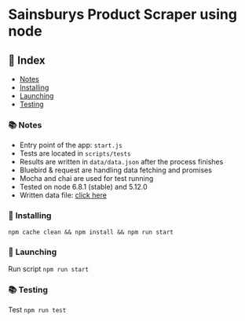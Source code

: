 # Sainsburys Product Scraper using node

## 📕 Index
* [Notes](#notes)
* [Installing](#installing)
* [Launching](#launching)
* [Testing](#testing)

### 📚 <a name="notes">Notes</a>
* Entry point of the app: `start.js`
* Tests are located in `scripts/tests`
* Results are written in `data/data.json` after the process finishes
* Bluebird & request are handling data fetching and promises
* Mocha and chai are used for test running
* Tested on node 6.8.1 (stable) and 5.12.0
* Written data file: [click here](https://raw.githubusercontent.com/azz0r/sainsburys-node-scraper/master/data/data.json)

### 💪 <a name="installing">Installing</a>
```node
npm cache clean && npm install && npm run start
```

### 🚀 <a name="launching">Launching</a>
Run script `npm run start`

### 📚 <a name="testing">Testing</a>
Test  `npm run test`
